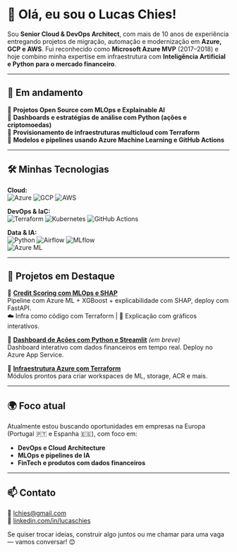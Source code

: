 # 👋 Olá, eu sou o Lucas Chies!

Sou **Senior Cloud & DevOps Architect**, com mais de 10 anos de experiência entregando projetos de migração, automação e modernização em **Azure, GCP e AWS**. Fui reconhecido como **Microsoft Azure MVP** (2017–2018) e hoje combino minha expertise em infraestrutura com **Inteligência Artificial e Python para o mercado financeiro**.

---

## 🚀 Em andamento

🔹 **Projetos Open Source com MLOps e Explainable AI**  
🔹 **Dashboards e estratégias de análise com Python (ações e criptomoedas)**  
🔹 **Provisionamento de infraestruturas multicloud com Terraform**  
🔹 **Modelos e pipelines usando Azure Machine Learning e GitHub Actions**

---

## 🛠️ Minhas Tecnologias

**Cloud:**  
![Azure](https://img.shields.io/badge/-Azure-0078D4?style=flat-square&logo=microsoft-azure) ![GCP](https://img.shields.io/badge/-GCP-4285F4?style=flat-square&logo=google-cloud) ![AWS](https://img.shields.io/badge/-AWS-232F3E?style=flat-square&logo=amazon-aws)

**DevOps & IaC:**  
![Terraform](https://img.shields.io/badge/-Terraform-623CE4?style=flat-square&logo=terraform) ![Kubernetes](https://img.shields.io/badge/-Kubernetes-326CE5?style=flat-square&logo=kubernetes) ![GitHub Actions](https://img.shields.io/badge/-GitHub%20Actions-2088FF?style=flat-square&logo=github-actions)

**Data & IA:**  
![Python](https://img.shields.io/badge/-Python-3776AB?style=flat-square&logo=python) ![Airflow](https://img.shields.io/badge/-Apache%20Airflow-017CEE?style=flat-square&logo=apache-airflow) ![MLflow](https://img.shields.io/badge/-MLflow-0A75C2?style=flat-square&logo=mlflow)  
![Azure ML](https://img.shields.io/badge/-Azure%20ML-0078D4?style=flat-square&logo=microsoft-azure)

---

## 📂 Projetos em Destaque

🔸 [**Credit Scoring com MLOps e SHAP**](https://github.com/lucaschies/credit-scoring-mlops)  
Pipeline com Azure ML + XGBoost + explicabilidade com SHAP, deploy com FastAPI.  
☁️ Infra como código com Terraform | 💬 Explicação com gráficos interativos.

🔸 [**Dashboard de Ações com Python e Streamlit**](https://github.com/lucaschies/stock-dashboard-streamlit) *(em breve)*  
Dashboard interativo com dados financeiros em tempo real. Deploy no Azure App Service.

🔸 [**Infraestrutura Azure com Terraform**](https://github.com/lucaschies/terraform-azure-examples)  
Módulos prontos para criar workspaces de ML, storage, ACR e mais.

---

## 🌍 Foco atual

Atualmente estou buscando oportunidades em empresas na Europa (Portugal 🇵🇹 e Espanha 🇪🇸), com foco em:

- **DevOps e Cloud Architecture**
- **MLOps e pipelines de IA**
- **FinTech e produtos com dados financeiros**

---

## 📫 Contato

📧 lchies@gmail.com  
🔗 [linkedin.com/in/lucaschies](https://linkedin.com/in/lucaschies)

Se quiser trocar ideias, construir algo juntos ou me chamar para uma vaga — vamos conversar! 😊

